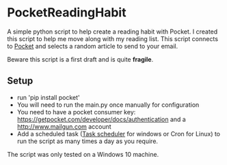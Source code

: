 # PocketReadingHabit
A simple python script to help create a reading habit with Pocket. I created this script to help me move along with my reading list.
This script connects to [Pocket](getpocket.com) and selects a random article to send to your email.

Beware this script is a first draft and is quite **fragile**.

## Setup

* run 'pip install pocket'
* You will need to run the main.py once manually for configuration
* You need to have a pocket consumer key: https://getpocket.com/developer/docs/authentication and a http://www.mailgun.com account
* Add a scheduled task ([Task scheduler](https://blogs.esri.com/esri/arcgis/2013/07/30/scheduling-a-scrip/) for windows or Cron for Linux) to run the script as many times a day as you require.

The script was only tested on a Windows 10 machine.